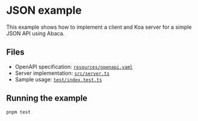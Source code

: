 # JSON example

This example shows how to implement a client and Koa server for a simple JSON
API using Abaca.


## Files

+ OpenAPI specification: [`resources/openapi.yaml`](resources/openapi.yaml)
+ Server implementation: [`src/server.ts`](src/server.ts)
+ Sample usage: [`test/index.test.ts`](test/index.test.ts)


## Running the example

```sh
pnpm test
```
